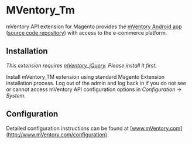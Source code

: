 MVentory_Tm
===========

mVentory API extension for Magento provides the [mVentory Android app](https://play.google.com/store/apps/details?id=com.mageventory) ([source code repository](https://github.com/mVentory/app)) with access to the e-commerce platform. 


## Installation

*This extension requires [mVentory_jQuery](https://github.com/mVentory/MVentory_jQuery). Please install it first.*

Install mVentory_TM extension using standard Magento Extension installation process. Log out of the admin and log back in if you do not see or cannot access mVentory API configuration options in _Configuration_ -> _System_.

## Configuration

Detailed configuration instructions can be found at [www.mVentory.com](http://www.mVentory.com/configuration).
